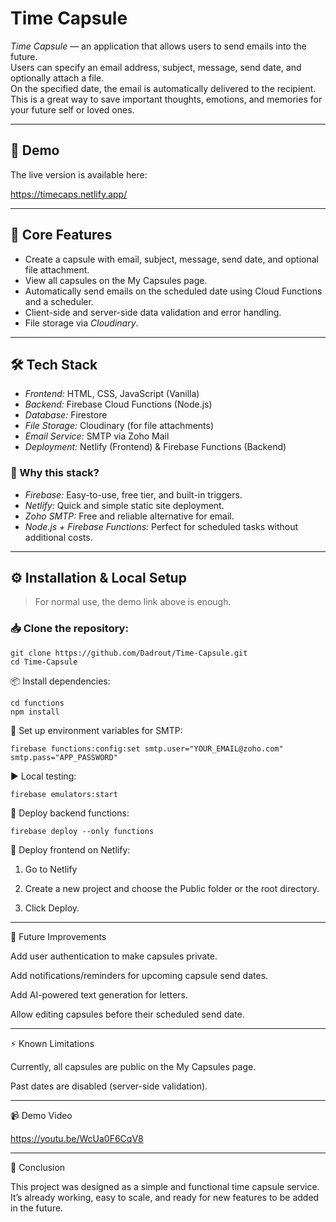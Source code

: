 # Time Capsule

*Time Capsule* — an application that allows users to send emails into the future.  
Users can specify an email address, subject, message, send date, and optionally attach a file.  
On the specified date, the email is automatically delivered to the recipient.  
This is a great way to save important thoughts, emotions, and memories for your future self or loved ones.

---

## 📌 Demo

The live version is available here:

https://timecaps.netlify.app/

---

## 🚀 Core Features

- Create a capsule with email, subject, message, send date, and optional file attachment.
- View all capsules on the My Capsules page.
- Automatically send emails on the scheduled date using Cloud Functions and a scheduler.
- Client-side and server-side data validation and error handling.
- File storage via *Cloudinary*.

---

## 🛠️ Tech Stack

- *Frontend:* HTML, CSS, JavaScript (Vanilla)
- *Backend:* Firebase Cloud Functions (Node.js)
- *Database:* Firestore
- *File Storage:* Cloudinary (for file attachments)
- *Email Service:* SMTP via Zoho Mail
- *Deployment:* Netlify (Frontend) & Firebase Functions (Backend)

### 📌 Why this stack?

- *Firebase:* Easy-to-use, free tier, and built-in triggers.
- *Netlify:* Quick and simple static site deployment.
- *Zoho SMTP:* Free and reliable alternative for email.
- *Node.js + Firebase Functions:* Perfect for scheduled tasks without additional costs.

---

## ⚙️ Installation & Local Setup

> For normal use, the demo link above is enough.

### 📥 Clone the repository:

```
git clone https://github.com/Dadrout/Time-Capsule.git
cd Time-Capsule
```
📦 Install dependencies:
```
cd functions
npm install
```
🔐 Set up environment variables for SMTP:
```
firebase functions:config:set smtp.user="YOUR_EMAIL@zoho.com" smtp.pass="APP_PASSWORD"
```
▶️ Local testing:
```
firebase emulators:start
```
🚀 Deploy backend functions:
```
firebase deploy --only functions
```
🚀 Deploy frontend on Netlify:

1. Go to Netlify


2. Create a new project and choose the Public folder or the root directory.


3. Click Deploy.




---

🔧 Future Improvements

Add user authentication to make capsules private.

Add notifications/reminders for upcoming capsule send dates.

Add AI-powered text generation for letters.

Allow editing capsules before their scheduled send date.



---

⚡ Known Limitations

Currently, all capsules are public on the My Capsules page.

Past dates are disabled (server-side validation).



---

📹 Demo Video

https://youtu.be/WcUa0F6CqV8




---

📌 Conclusion

This project was designed as a simple and functional time capsule service.
It’s already working, easy to scale, and ready for new features to be added in the future.

